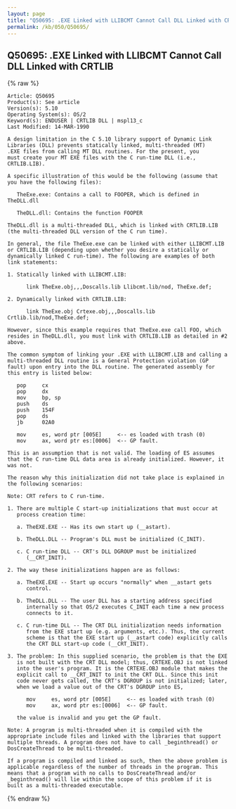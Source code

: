 ```yaml
---
layout: page
title: "Q50695: .EXE Linked with LLIBCMT Cannot Call DLL Linked with CRTLIB"
permalink: /kb/050/Q50695/
---
```


## Q50695: .EXE Linked with LLIBCMT Cannot Call DLL Linked with CRTLIB

{% raw %}

	Article: Q50695
	Product(s): See article
	Version(s): 5.10
	Operating System(s): OS/2
	Keyword(s): ENDUSER | CRTLIB DLL | mspl13_c
	Last Modified: 14-MAR-1990
	
	A design limitation in the C 5.10 library support of Dynamic Link
	Libraries (DLL) prevents statically linked, multi-threaded (MT)
	.EXE files from calling MT DLL routines. For the present, you
	must create your MT EXE files with the C run-time DLL (i.e.,
	CRTLIB.LIB).
	
	A specific illustration of this would be the following (assume that
	you have the following files):
	
	   TheExe.exe: Contains a call to FOOPER, which is defined in TheDLL.dll
	
	   TheDLL.dll: Contains the function FOOPER
	
	TheDLL.dll is a multi-threaded DLL, which is linked with CRTLIB.LIB
	(the multi-threaded DLL version of the C run time).
	
	In general, the file TheExe.exe can be linked with either LLIBCMT.LIB
	or CRTLIB.LIB (depending upon whether you desire a statically or
	dynamically linked C run-time). The following are examples of both
	link statements:
	
	1. Statically linked with LLIBCMT.LIB:
	
	      link TheExe.obj,,,Doscalls.lib Llibcmt.lib/nod, TheExe.def;
	
	2. Dynamically linked with CRTLIB.LIB:
	
	      link TheExe.obj Crtexe.obj,,,Doscalls.lib Crtlib.lib/nod,TheExe.def;
	
	However, since this example requires that TheExe.exe call FOO, which
	resides in TheDLL.dll, you must link with CRTLIB.LIB as detailed in #2
	above.
	
	The common symptom of linking your .EXE with LLIBCMT.LIB and calling a
	multi-threaded DLL routine is a General Protection violation (GP
	fault) upon entry into the DLL routine. The generated assembly for
	this entry is listed below:
	
	   pop     cx
	   pop     dx
	   mov     bp, sp
	   push    ds
	   push    154F
	   pop     ds
	   jb      02A0
	
	   mov     es, word ptr [005E]     <-- es loaded with trash (0)
	   mov     ax, word ptr es:[0006]  <-- GP fault.
	
	This is an assumption that is not valid. The loading of ES assumes
	that the C run-time DLL data area is already initialized. However, it
	was not.
	
	The reason why this initialization did not take place is explained in
	the following scenarios:
	
	Note: CRT refers to C run-time.
	
	1. There are multiple C start-up initializations that must occur at
	   process creation time:
	
	   a. TheEXE.EXE -- Has its own start up (__astart).
	
	   b. TheDLL.DLL -- Program's DLL must be initialized (C_INIT).
	
	   c. C run-time DLL -- CRT's DLL DGROUP must be initialized
	      (__CRT_INIT).
	
	2. The way these initializations happen are as follows:
	
	   a. TheEXE.EXE -- Start up occurs "normally" when __astart gets
	      control.
	
	   b. TheDLL.DLL -- The user DLL has a starting address specified
	      internally so that OS/2 executes C_INIT each time a new process
	      connects to it.
	
	   c. C run-time DLL -- The CRT DLL initialization needs information
	      from the EXE start up (e.g. arguments, etc.). Thus, the current
	      scheme is that the EXE start up (__astart code) explicitly calls
	      the CRT DLL start-up code (__CRT_INIT).
	
	3. The problem: In this supplied scenario, the problem is that the EXE
	   is not built with the CRT DLL model; thus, CRTEXE.OBJ is not linked
	   into the user's program. It is the CRTEXE.OBJ module that makes the
	   explicit call to __CRT_INIT to init the CRT DLL. Since this init
	   code never gets called, the CRT's DGROUP is not initialized; later,
	   when we load a value out of the CRT's DGROUP into ES,
	
	      mov     es, word ptr [005E]     <-- es loaded with trash (0)
	      mov     ax, word ptr es:[0006]  <-- GP fault.
	
	   the value is invalid and you get the GP fault.
	
	Note: A program is multi-threaded when it is compiled with the
	appropriate include files and linked with the libraries that support
	multiple threads. A program does not have to call _beginthread() or
	DosCreateThread to be multi-threaded.
	
	If a program is compiled and linked as such, then the above problem is
	applicable regardless of the number of threads in the program. This
	means that a program with no calls to DosCreateThread and/or
	_beginthread() will lie within the scope of this problem if it is
	built as a multi-threaded executable.

{% endraw %}
